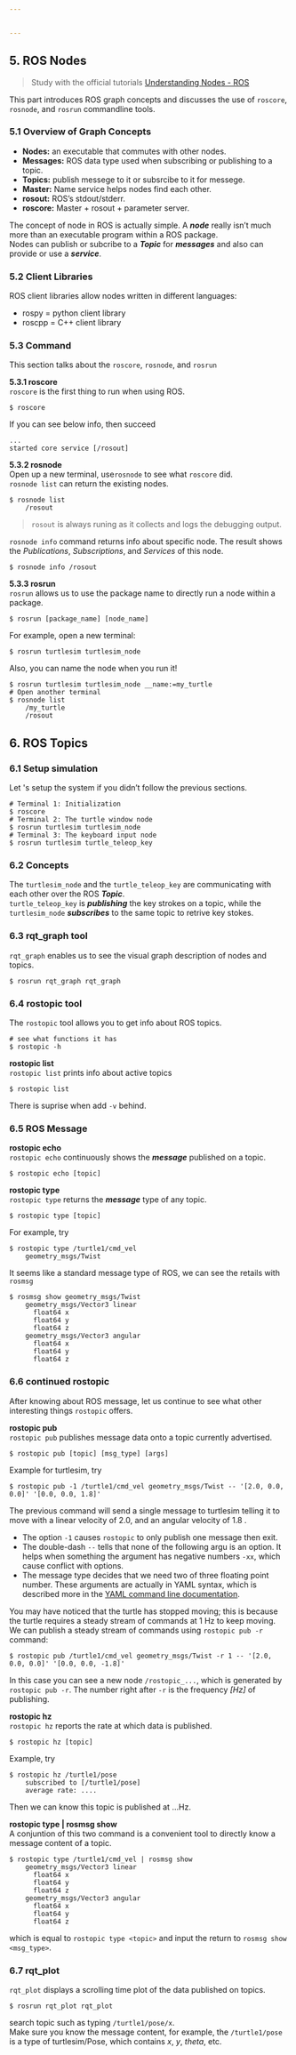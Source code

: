 ```yaml
---


---
```


<h2 id="ros-nodes">5. ROS Nodes</h2>
<blockquote>
<p>Study with the official tutorials <a href="http://wiki.ros.org/ROS/Tutorials/UnderstandingNodes">Understanding Nodes - ROS</a></p>
</blockquote>
<p>This part introduces ROS graph concepts and discusses the use of <code>roscore</code>, <code>rosnode</code>, and <code>rosrun</code> commandline tools.</p>
<h3 id="overview-of-graph-concepts">5.1 Overview of Graph Concepts</h3>
<ul>
<li><strong>Nodes:</strong> an executable that commutes with other nodes.</li>
<li><strong>Messages:</strong> ROS data type used when subscribing or publishing to a topic.</li>
<li><strong>Topics:</strong> publish messege to it or subsrcibe to it for messege.</li>
<li><strong>Master:</strong> Name service helps nodes find each other.</li>
<li><strong>rosout:</strong> ROS’s stdout/stderr.</li>
<li><strong>roscore:</strong> Master + rosout + parameter server.</li>
</ul>
<p>The concept of node in ROS is actually simple. A <em><strong>node</strong></em> really isn’t much more than an executable program within a ROS package.<br>
Nodes can publish or subcribe to a <em><strong>Topic</strong></em> for <em><strong>messages</strong></em> and also can provide or use a <em><strong>service</strong></em>.</p>
<h3 id="client-libraries">5.2 Client Libraries</h3>
<p>ROS client libraries allow nodes written in different languages:</p>
<ul>
<li>rospy = python client library</li>
<li>roscpp = C++ client library</li>
</ul>
<h3 id="command">5.3 Command</h3>
<p>This section talks about the <code>roscore</code>, <code>rosnode</code>, and <code>rosrun</code></p>
<p><strong>5.3.1 roscore</strong><br>
<code>roscore</code> is the first thing to run when using ROS.</p>
<pre><code>$ roscore
</code></pre>
<p>If you can see below info, then succeed</p>
<pre><code>...
started core service [/rosout]
</code></pre>
<p><strong>5.3.2 rosnode</strong><br>
Open up a new terminal, use<code>rosnode</code> to see what <code>roscore</code> did.<br>
<code>rosnode list</code> can return the existing nodes.</p>
<pre><code>$ rosnode list
	/rosout
</code></pre>
<blockquote>
<p><code>rosout</code> is always runing as it collects and logs the debugging output.</p>
</blockquote>
<p><code>rosnode info</code> command returns info about specific node. The result shows the <em>Publications</em>, <em>Subscriptions</em>, and <em>Services</em> of this node.</p>
<pre><code>$ rosnode info /rosout
</code></pre>
<p><strong>5.3.3 rosrun</strong><br>
<code>rosrun</code> allows us to use the package name to directly run a node within a package.</p>
<pre><code>$ rosrun [package_name] [node_name]
</code></pre>
<p>For example, open a new terminal:</p>
<pre><code>$ rosrun turtlesim turtlesim_node
</code></pre>
<p>Also, you can name the node when you run it!</p>
<pre><code>$ rosrun turtlesim turtlesim_node __name:=my_turtle
# Open another terminal
$ rosnode list
	/my_turtle
	/rosout
</code></pre>
<h2 id="ros-topics">6. ROS Topics</h2>
<h3 id="setup-simulation">6.1 Setup simulation</h3>
<p>Let 's setup the system if you didn’t follow the previous sections.</p>
<pre><code># Terminal 1: Initialization
$ roscore
# Terminal 2: The turtle window node
$ rosrun turtlesim turtlesim_node
# Terminal 3: The keyboard input node
$ rosrun turtlesim turtle_teleop_key
</code></pre>
<h3 id="concepts">6.2 Concepts</h3>
<p>The <code>turtlesim_node</code> and the <code>turtle_teleop_key</code> are communicating with each other over the ROS <em><strong>Topic</strong></em>.<br>
<code>turtle_teleop_key</code> is <em><strong>publishing</strong></em> the key strokes on a topic, while the <code>turtlesim_node</code> <em><strong>subscribes</strong></em> to the same topic to retrive key stokes.</p>
<h3 id="rqt_graph-tool">6.3 rqt_graph tool</h3>
<p><code>rqt_graph</code> enables us to see the visual graph description of nodes and topics.</p>
<pre><code>$ rosrun rqt_graph rqt_graph
</code></pre>
<h3 id="rostopic-tool">6.4 rostopic tool</h3>
<p>The <code>rostopic</code> tool allows you to get info about ROS topics.</p>
<pre><code># see what functions it has
$ rostopic -h
</code></pre>
<p><strong>rostopic list</strong><br>
<code>rostopic list</code> prints info about active topics</p>
<pre><code>$ rostopic list
</code></pre>
<p>There is suprise when add <code>-v</code> behind.</p>
<h3 id="ros-message">6.5 ROS Message</h3>
<p><strong>rostopic echo</strong><br>
<code>rostopic echo</code> continuously shows the <em><strong>message</strong></em> published on a topic.</p>
<pre><code>$ rostopic echo [topic]
</code></pre>
<p><strong>rostopic type</strong><br>
<code>rostopic type</code> returns the <em><strong>message</strong></em> type of any topic.</p>
<pre><code>$ rostopic type [topic]
</code></pre>
<p>For example, try</p>
<pre><code>$ rostopic type /turtle1/cmd_vel
	geometry_msgs/Twist
</code></pre>
<p>It seems like a standard message type of ROS, we can see the retails with <code>rosmsg</code></p>
<pre><code>$ rosmsg show geometry_msgs/Twist
	geometry_msgs/Vector3 linear
	  float64 x
	  float64 y
	  float64 z
	geometry_msgs/Vector3 angular
	  float64 x
	  float64 y
	  float64 z
</code></pre>
<h3 id="continued-rostopic">6.6 continued rostopic</h3>
<p>After knowing about ROS message, let us continue to see what other interesting things <code>rostopic</code> offers.</p>
<p><strong>rostopic pub</strong><br>
<code>rostopic pub</code> publishes message data onto a topic currently advertised.</p>
<pre><code>$ rostopic pub [topic] [msg_type] [args]
</code></pre>
<p>Example for turtlesim, try</p>
<pre><code>$ rostopic pub -1 /turtle1/cmd_vel geometry_msgs/Twist -- '[2.0, 0.0, 0.0]' '[0.0, 0.0, 1.8]'
</code></pre>
<p>The previous command will send a single message to turtlesim telling it to move with a linear velocity of 2.0, and an angular velocity of 1.8 .</p>
<ul>
<li>The option <code>-1</code> causes <code>rostopic</code> to only publish one message then exit.</li>
<li>The double-dash <code>--</code> tells that none of the following argu is an option. It helps when something the argument has negative numbers <code>-xx</code>, which cause conflict with options.</li>
<li>The message type decides that we need two of three floating point number. These arguments are actually in YAML syntax, which is described more in the <a href="http://wiki.ros.org/ROS/YAMLCommandLine">YAML command line documentation</a>.</li>
</ul>
<p>You may have noticed that the turtle has stopped moving; this is because the turtle requires a steady stream of commands at 1 Hz to keep moving. We can publish a steady stream of commands using <code>rostopic pub -r</code> command:</p>
<pre><code>$ rostopic pub /turtle1/cmd_vel geometry_msgs/Twist -r 1 -- '[2.0, 0.0, 0.0]' '[0.0, 0.0, -1.8]'
</code></pre>
<p>In this case you can see a new node <code>/rostopic_...</code>, which is generated by <code>rostopic pub -r</code>. The number right after <code>-r</code> is the frequency <em>[Hz]</em> of publishing.</p>
<p><strong>rostopic hz</strong><br>
<code>rostopic hz</code> reports the rate at which data is published.</p>
<pre><code>$ rostopic hz [topic]
</code></pre>
<p>Example, try</p>
<pre><code>$ rostopic hz /turtle1/pose
	subscribed to [/turtle1/pose]
	average rate: ....
</code></pre>
<p>Then we can know this topic is published at …Hz.</p>
<p><strong>rostopic type | rosmsg show</strong><br>
A conjuntion of this two command is a convenient tool to directly know a message content of a topic.</p>
<pre><code>$ rostopic type /turtle1/cmd_vel | rosmsg show
	geometry_msgs/Vector3 linear
	  float64 x
	  float64 y
	  float64 z
	geometry_msgs/Vector3 angular
	  float64 x
	  float64 y
	  float64 z
</code></pre>
<p>which is equal to <code>rostopic type &lt;topic&gt;</code> and input the return to <code>rosmsg show &lt;msg_type&gt;</code>.</p>
<h3 id="rqt_plot">6.7 rqt_plot</h3>
<p><code>rqt_plot</code> displays a scrolling time plot of the data published on topics.</p>
<pre><code>$ rosrun rqt_plot rqt_plot
</code></pre>
<p>search topic such as typing <code>/turtle1/pose/x</code>.<br>
Make sure you know the message content, for example, the <code>/turtle1/pose</code> is a type of turtlesim/Pose, which contains <em>x</em>, <em>y</em>, <em>theta</em>, etc.</p>


